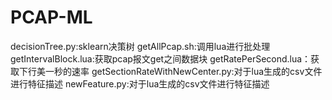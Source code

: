 # PCAP-ML
decisionTree.py:sklearn决策树
getAllPcap.sh:调用lua进行批处理
getIntervalBlock.lua:获取pcap报文get之间数据块
getRatePerSecond.lua：获取下行美一秒的速率
getSectionRateWithNewCenter.py:对于lua生成的csv文件进行特征描述
newFeature.py:对于lua生成的csv文件进行特征描述
